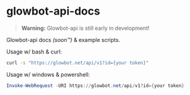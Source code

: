 # glowbot-api-docs
> **Warning:** Glowbot-api is still early in development!

Glowbot-api docs *(soon&trade;)* &amp; example scripts.

Usage w/ bash & curl:
```bash
curl -s "https://glowbot.net/api/v1?id={your token}"
```

Usage w/ windows & powershell:
```powershell
Invoke-WebRequest -URI https://glowbot.net/api/v1?id={your token}
```
